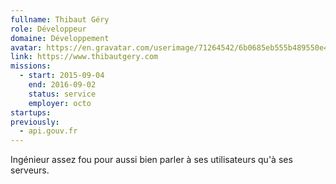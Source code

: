 ```yaml
---
fullname: Thibaut Géry
role: Développeur
domaine: Développement
avatar: https://en.gravatar.com/userimage/71264542/6b0685eb555b489550e42de5d6cfa832.jpg?size=512
link: https://www.thibautgery.com
missions:
  - start: 2015-09-04
    end: 2016-09-02
    status: service
    employer: octo
startups:
previously:
  - api.gouv.fr
---
```


Ingénieur assez fou pour aussi bien parler à ses utilisateurs qu'à ses serveurs.
